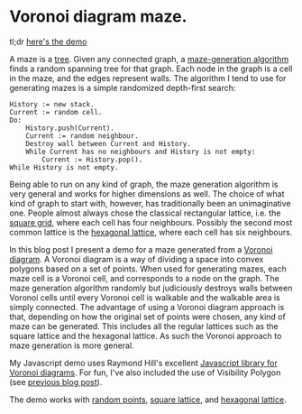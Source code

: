 Voronoi diagram maze.
=========

tl;dr [here's the demo](/voronoimaze/)

A maze is a [tree](http://en.wikipedia.org/wiki/Tree_\(graph_theory\)). Given any connected graph, a [maze-generation algorithm](http://en.wikipedia.org/wiki/Maze_generation_algorithm) finds a random spanning tree for that graph. Each node in the graph is a cell in the maze, and the edges represent walls. The algorithm I tend to use for generating mazes is a simple randomized depth-first search:

    History := new stack.
    Current := random cell.
    Do:
        History.push(Current).
        Current := random neighbour.
        Destroy wall between Current and History.
        While Current has no neighbours and History is not empty:
            Current := History.pop().
    While History is not empty.

Being able to run on any kind of graph, the maze generation algorithm is very general and works for higher dimensions as well. The choice of what kind of graph to start with, however, has traditionally been an unimaginative one. People almost always chose the classical rectangular lattice, i.e. the [square grid](http://en.wikipedia.org/wiki/Lattice_graph#Square_grid_graph), where each cell has four neighbours. Possibly the second most common lattice is the [hexagonal lattice](http://en.wikipedia.org/wiki/Hexagonal_lattice), where each cell has six neighbours.

In this blog post I present a demo for a maze generated from a [Voronoi diagram](http://en.wikipedia.org/wiki/Voronoi_diagram). A Voronoi diagram is a way of dividing a space into convex polygons based on a set of points. When used for generating mazes, each maze cell is a Voronoi cell, and corresponds to a node on the graph. The maze generation algorithm randomly but judiciously destroys walls between Voronoi cells until every Voronoi cell is walkable and the walkable area is simply connected. The advantage of using a Voronoi diagram approach is that, depending on how the original set of points were chosen, any kind of maze can be generated. This includes all the regular lattices such as the square lattice and the hexagonal lattice. As such the Voronoi approach to maze generation is more general.

My Javascript demo uses Raymond Hill's excellent [Javascript library for Voronoi diagrams](http://www.raymondhill.net/voronoi/rhill-voronoi.php). For fun, I've also included the use of Visibility Polygon (see [previous blog post](#blog/y2013m05d04)).

The demo works with [random points](/voronoimaze/), [square lattice](/voronoimaze/#square), and [hexagonal lattice](/voronoimaze/#hex).
